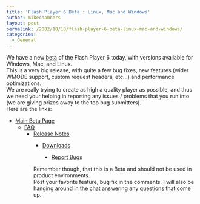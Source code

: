 ```yaml
---
title: 'Flash Player 6 Beta : Linux, Mac and Windows'
author: mikechambers
layout: post
permalink: /2002/10/18/flash-player-6-beta-linux-mac-and-windows/
categories:
  - General
---
```



We have a new [beta][1] of the Flash Player 6 today, with versions available for Windows, Mac, and Linux.  
This is a very big release, with quite a few bug fixes, new features (wider WMODE support,&nbsp;custom request headers, etc...) and performance optimizations.  
We are really trying to create as high a quality player as possible, and thus we need your helping in reporting&nbsp;any issues / problems that you run into (we are giving prizes away to the top bug submitters).  
Here are the links:  
  
*   [Main Beta Page][1]  
    *   [FAQ][2]  
        *   [Release Notes][3]  
            *   [Downloads][4]  
                *   [Report Bugs][5]</UL>
                  
                Remember though, that this is a Beta and should not be used in product environments.  
                Post your favorite feature, bug fix in the comments. I will also be hanging around in the [chat][6] answering any questions that come up.</p>

 [1]: http://www.macromedia.com/software/flashplayer/special/beta/
 [2]: http://www.macromedia.com/software/flashplayer/special/beta/faq/
 [3]: http://www.macromedia.com/software/flashplayer/special/beta/release_notes/
 [4]: http://www.macromedia.com/software/flashplayer/special/beta/#download
 [5]: http://www.macromedia.com/software/flashplayer/special/beta/#bug_report
 [6]: /mesh/chat/index.html